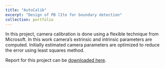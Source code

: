 ```yaml
---
title: "AutoCalib"
excerpt: "Design of PB lIte for boundary detection"
collection: portfolio
---
```


In this project, camera calibration is done using a flexible technique from Microsoft. In this work camera’s extrinsic and intrinsic parameters are computed. Initially estimated camera parameters are optimized to reduce the error using least squares method.

Report for this project can be [downloaded here](https://github.com/shivakumar-tekumatla/shivakumar-tekumatla.github.io/blob/master/files/AutoCalib.pdf). 

